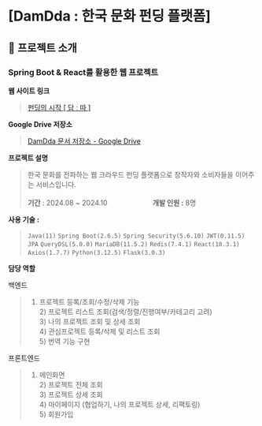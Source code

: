 # [DamDda : 한국 문화 펀딩 플랫폼]

## 📌 프로젝트 소개

### **Spring Boot & React를 활용한 웹 프로젝트**

**웹 사이트 링크**

> [펀딩의 시작 [ 담 ː 따 ]](http://www.damdda.store/)

**Google Drive 저장소**

> [DamDda 문서 저장소 - Google Drive](https://drive.google.com/drive/folders/1r0N5M5lFPGgJ2WB9kIYk3wuLLrgDMTNd?usp=drive_link)

**프로젝트 설명**

> 한국 문화를 전파하는 웹 크라우드 펀딩 플랫폼으로 창작자와 소비자들을 이어주는 서비스입니다. <br/><br/>  **기간** : 2024.08 ~ 2024.10 &emsp;&emsp;&emsp;&emsp;&emsp;&emsp; **개발 인원 :** 8명

**사용 기술 :**

> `Java(11)` `Spring Boot(2.6.5)` `Spring Security(5.6.10)` `JWT(0.11.5)` `JPA` `QueryDSL(5.0.0)` `MariaDB(11.5.2)` `Redis(7.4.1)` `React(18.3.1)` `Axios(1.7.7)` `Python(3.12.5)` `Flask(3.0.3)`


**담당 역할**

백엔드
> 1) 프로젝트 등록/조회/수정/삭제 기능 <br/> 2) 프로젝트 리스트 조회(검색/정렬/진행여부/카테고리 고려) <br/> 3) 나의 프로젝트 조회 및 상세 조회 <br/> 4) 관심프로젝트 등록/삭제 및 리스트 조회 <br/> 5) 번역 기능 구현

프론트엔드
> 1) 메인화면 <br/> 2) 프로젝트 전체 조회 <br/> 3) 프로젝트 상세 조회 <br/> 4) 마이페이지 (협업하기, 나의 프로젝트 상세, 리팩토링) <br/> 5) 회원가입
